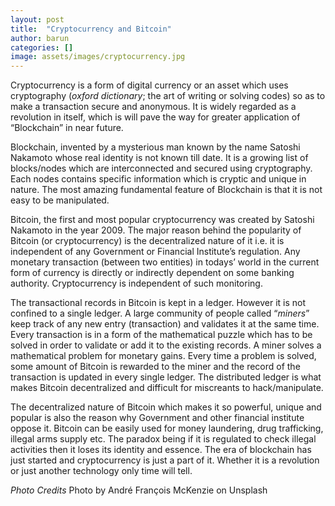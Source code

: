 ```yaml
---
layout: post
title:  "Cryptocurrency and Bitcoin"
author: barun
categories: []
image: assets/images/cryptocurrency.jpg
---
```


Cryptocurrency is a form of digital currency or an asset which uses cryptography (*oxford dictionary*; the art of writing or solving codes) so as to make a transaction secure and anonymous. It is widely regarded as a revolution in itself, which is will pave the way for greater application of “Blockchain” in near future.

Blockchain, invented by a mysterious man known by the name Satoshi Nakamoto whose real identity is not known till date. It is a growing list of blocks/nodes which are interconnected and secured using cryptography. Each nodes contains specific information which is cryptic and unique in nature. The most amazing fundamental feature of Blockchain is that it is not easy to be manipulated. 

Bitcoin, the first and most popular cryptocurrency was created by Satoshi Nakamoto in the year 2009. The major reason behind the popularity of Bitcoin (or cryptocurrency) is the decentralized nature of it i.e. it is independent of any Government or Financial Institute’s regulation. Any monetary transaction (between two entities) in todays’ world in the current form of currency is directly or indirectly dependent on some banking authority. Cryptocurrency is independent of such monitoring.

The transactional records in Bitcoin is kept in a ledger. However it is not confined to a single ledger. A large community of people called “*miners*” keep track of any new entry (transaction) and validates it at the same time. Every transaction is in a form of the mathematical puzzle which has to be solved in order to validate or add it to the existing records. A miner solves a mathematical problem for monetary gains. Every time a problem is solved, some amount of Bitcoin is rewarded to the miner and the record of the transaction is updated in every single ledger. The distributed ledger is what makes Bitcoin decentralized and difficult for miscreants to hack/manipulate.

The decentralized nature of Bitcoin which makes it so powerful, unique and popular is also the reason why Government and other financial institute oppose it. Bitcoin can be easily used for money laundering, drug trafficking, illegal arms supply etc. The paradox being if it is regulated to check illegal activities then it loses its identity and essence. The era of blockchain has just started and cryptocurrency is just a part of it. Whether it is a revolution or just another technology only time will tell. 

*Photo Credits* Photo by André François McKenzie on Unsplash




